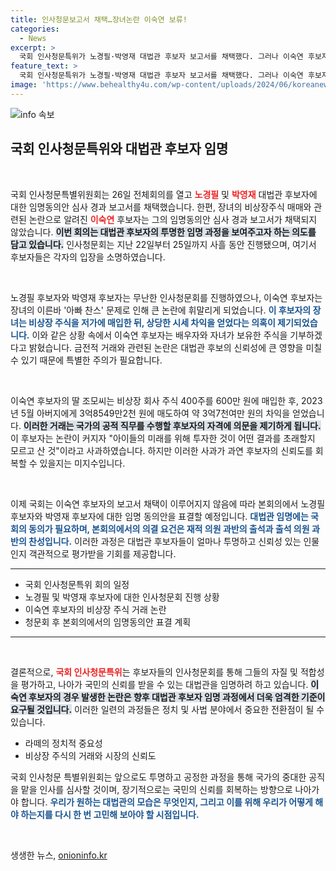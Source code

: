 ```yaml
---
title: 인사청문보고서 채택…장녀논란 이숙연 보류!
categories:
  - News
excerpt: >
  국회 인사청문특위가 노경필·박영재 대법관 후보자 보고서를 채택했다. 그러나 이숙연 후보자는 아빠 찬스 의혹으로 청문보고서 채택이 보류되며 논란이 가중되고 있다.
feature_text: >
  국회 인사청문특위가 노경필·박영재 대법관 후보자 보고서를 채택했다. 그러나 이숙연 후보자는 아빠 찬스 의혹으로 청문보고서 채택이 보류되며 논란이 가중되고 있다.
image: 'https://www.behealthy4u.com/wp-content/uploads/2024/06/koreanews.jpg'
---
```


<p><img src="https://www.behealthy4u.com/wp-content/uploads/2024/06/koreanews.jpg" alt="info 속보" /></p>

<h2 data-ke-size="size26">국회 인사청문특위와 대법관 후보자 임명</h2>

<p data-ke-size="size16">&nbsp;</p>

<p>국회 인사청문특별위원회는 26일 전체회의를 열고 <b><span style="color: #ee2323;">노경필</span></b> 및 <b><span style="color: #ee2323;">박영재</span></b> 대법관 후보자에 대한 임명동의안 심사 경과 보고서를 채택했습니다. 한편, 장녀의 비상장주식 매매와 관련된 논란으로 알려진 <b><span style="color: #ee2323;">이숙연</span></b> 후보자는 그의 임명동의안 심사 경과 보고서가 채택되지 않았습니다. <b><span style="background-color: #21538527;">이번 회의는 대법관 후보자의 투명한 임명 과정을 보여주고자 하는 의도를 담고 있습니다.</span></b> 인사청문회는 지난 22일부터 25일까지 사흘 동안 진행됐으며, 여기서 후보자들은 각자의 입장을 소명하였습니다. </p>

<p data-ke-size="size16">&nbsp;</p>

<p>노경필 후보자와 박영재 후보자는 무난한 인사청문회를 진행하였으나, 이숙연 후보자는 장녀의 이른바 '아빠 찬스' 문제로 인해 큰 논란에 휘말리게 되었습니다. <b><span style="color: #1a5490;">이 후보자의 장녀는 비상장 주식을 저가에 매입한 뒤, 상당한 시세 차익을 얻었다는 의혹이 제기되었습니다.</span></b> 이와 같은 상황 속에서 이숙연 후보자는 배우자와 자녀가 보유한 주식을 기부하겠다고 밝혔습니다. 금전적 거래와 관련된 논란은 대법관 후보의 신뢰성에 큰 영향을 미칠 수 있기 때문에 특별한 주의가 필요합니다.</p>

<p data-ke-size="size16">&nbsp;</p>

<p>이숙연 후보자의 딸 조모씨는 비상장 회사 주식 400주를 600만 원에 매입한 후, 2023년 5월 아버지에게 3억8549만2천 원에 매도하여 약 3억7천여만 원의 차익을 얻었습니다. <b><span style="background-color: #21538527;">이러한 거래는 국가의 공적 직무를 수행할 후보자의 자격에 의문을 제기하게 됩니다.</span></b> 이 후보자는 논란이 커지자 "아이들의 미래를 위해 투자한 것이 어떤 결과를 초래할지 모르고 산 것"이라고 사과하였습니다. 하지만 이러한 사과가 과연 후보자의 신뢰도를 회복할 수 있을지는 미지수입니다.</p>

<p data-ke-size="size16">&nbsp;</p>

<p>이제 국회는 이숙연 후보자의 보고서 채택이 이루어지지 않음에 따라 본회의에서 노경필 후보자와 박영재 후보자에 대한 임명 동의안을 표결할 예정입니다. <b><span style="color: #1a5490;">대법관 임명에는 국회의 동의가 필요하며, 본회의에서의 의결 요건은 재적 의원 과반의 출석과 출석 의원 과반의 찬성입니다.</span></b> 이러한 과정은 대법관 후보자들이 얼마나 투명하고 신뢰성 있는 인물인지 객관적으로 평가받을 기회를 제공합니다.</p>

<hr>

<ul>
  <li>국회 인사청문특위 회의 일정</li>
  <li>노경필 및 박영재 후보자에 대한 인사청문회 진행 상황</li>
  <li>이숙연 후보자의 비상장 주식 거래 논란</li>
  <li>청문회 후 본회의에서의 임명동의안 표결 계획</li>
</ul>

<hr>

<p data-ke-size="size16">&nbsp;</p>

<p>결론적으로, <b><span style="color: #ee2323;">국회 인사청문특위</span></b>는 후보자들의 인사청문회를 통해 그들의 자질 및 적합성을 평가하고, 나아가 국민의 신뢰를 받을 수 있는 대법관을 임명하려 하고 있습니다. <b><span style="background-color: #21538527;">이숙연 후보자의 경우 발생한 논란은 향후 대법관 후보자 임명 과정에서 더욱 엄격한 기준이 요구될 것입니다.</span></b> 이러한 일련의 과정들은 정치 및 사법 분야에서 중요한 전환점이 될 수 있습니다. </p>

<ul>
  <li>라떼의 정치적 중요성</li>
  <li>비상장 주식의 거래와 시장의 신뢰도</li>
</ul>

<p>국회 인사청문 특별위원회는 앞으로도 투명하고 공정한 과정을 통해 국가의 중대한 공직을 맡을 인사를 심사할 것이며, 장기적으로는 국민의 신뢰를 회복하는 방향으로 나아가야 합니다. <b><span style="color: #1a5490;">우리가 원하는 대법관의 모습은 무엇인지, 그리고 이를 위해 우리가 어떻게 해야 하는지를 다시 한 번 고민해 보아야 할 시점입니다.</span></b></p>

<p data-ke-size="size16">&nbsp;</p>
생생한 뉴스, <a href="https://onioninfo.kr" rel="dofollow">onioninfo.kr</a>


